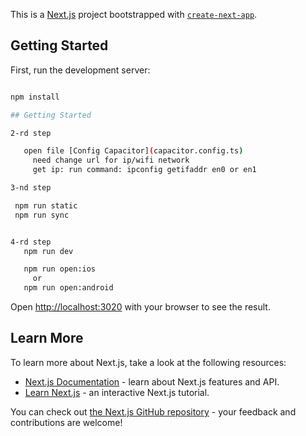 This is a [Next.js](https://nextjs.org/) project bootstrapped with [`create-next-app`](https://github.com/vercel/next.js/tree/canary/packages/create-next-app).

## Getting Started

First, run the development server:

```bash

npm install

## Getting Started

2-rd step

   open file [Config Capacitor](capacitor.config.ts)
	 need change url for ip/wifi network
	 get ip: run command: ipconfig getifaddr en0 or en1

3-nd step

 npm run static
 npm run sync


4-rd step
   npm run dev

   npm run open:ios
	 or
   npm run open:android

```

Open [http://localhost:3020](http://localhost:3020) with your browser to see the result.

## Learn More

To learn more about Next.js, take a look at the following resources:

- [Next.js Documentation](https://nextjs.org/docs) - learn about Next.js features and API.
- [Learn Next.js](https://nextjs.org/learn) - an interactive Next.js tutorial.

You can check out [the Next.js GitHub repository](https://github.com/vercel/next.js/) - your feedback and contributions are welcome!
